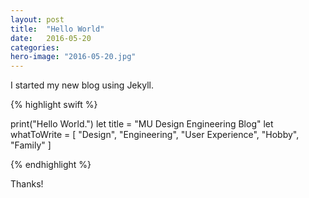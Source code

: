 ```yaml
---
layout: post
title:  "Hello World"
date:   2016-05-20
categories:
hero-image: "2016-05-20.jpg"
---
```

I started my new blog using Jekyll.

{% highlight swift %}

print("Hello World.")
let title = "MU Design Engineering Blog"
let whatToWrite = [
  "Design",
  "Engineering",
  "User Experience",
  "Hobby",
  "Family"
]

{% endhighlight %}

Thanks!
